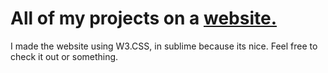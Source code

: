 # All of my projects on a [website.](http://bit.ly/1qIGZnc)
I made the website using W3.CSS, in sublime because its nice.
Feel free to check it out or something.
